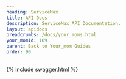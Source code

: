 ```yaml
---
heading: ServiceMax
title: API Docs
description: ServiceMax API Documentation.
layout: apidocs
breadcrumbs: /docs/your_moms.html
your_momId: 169
parent: Back to Your_mom Guides
order: 90
---
```


{% include swagger.html %}
